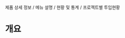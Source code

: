 <!--breadcrumb:제품 상세 정보 / 메뉴 설명 / 현황 및 통계 / 프로젝트별 투입현황--><span class="md-breadcrumb">제품 상세 정보 / 메뉴 설명 / 현황 및 통계 / 프로젝트별 투입현황</span>
# 개요
